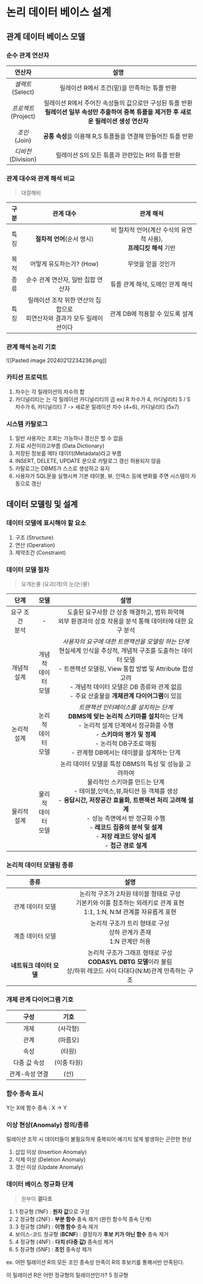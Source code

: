 # 논리 데이터 베이스 설계

## 관계 데이터 베이스 모델

### 순수 관계 연산자
|        연산자         | 설명 |
|:---------------------:|:----:|
|  *셀렉트*<br>(Select)   | 릴레이션 R에서 조건(밑)을 만족하는 튜플 반환     |
| *프로젝트*<br>(Project) | 릴레이션 R에서 주어진 속성들의 값으로만 구성된 튜플 반환<br>**릴레이션 일부 속성만 추출하여 중복 튜플을 제거한 후 새로운 릴레이션 생성 연산자**     |
|    *조인*<br>(Join)     | **공통 속성**을 이용해 R,S 튜플들을 연결해 만들어진 튜플 반환     |
| *디비전*<br>(Division)  | 릴레이션 S의 모든 튜플과 관련있는 R의 튜플 반환     |

### 관계 대수와 관계 해석 비교
> 대절해비

| 구분 | 관계 대수 | 관계 해석 |
| :--: | :--: | :--: |
| 특징 | **절차적 언어**(순서 명시) | 비 절차적 언어(계산 수식의 유연적 사용),<br>**프레디킷 해석** 기반 |
| 목적 | 어떻게 유도하는가? (How) | 무엇을 얻을 것인가 |
| 종류 | 순수 관계 연산자, 일반 집합 연산자 | 튜플 관계 해석, 도메인 관계 해석 |
| 특징 | 릴레이션 조작 위한 연산의 집합으로<br>피연산자와 결과가 모두 릴레이션이다 | 관계 DB에 적용할 수 있도록 설계 |

### 관계 해석 논리 기호
![[Pasted image 20240212234236.png]]


### 카티션 프로덕트
1. 차수는 각 릴레이션의 차수의 합
2. 카디널리티는 는 각 릴레이션 카디널리티의 곱
ex) R 차수가 4, 카디널리티 5 / S 차수가 6, 카디널리티 7 
-> 새로운 릴레이션 차수 (4+6), 카디널리티 (5x7)

### 시스템 카탈로그
1. 일반 사용자는 조회는 가능하나 갱신은 할 수 없음
2. 자료 사전이라고부름 (Data Dictionary)
3. 저장된 정보를 메타 데이터(Metadata)라고 부름
4. INSERT, DELETE, UPDATE 문으로 카탈로그 갱신 허용되지 않음
5. 카탈로그는 DBMS가 스스로 생성하고 유지
6. 사용자가 SQL문을 실행시켜 기본 테이블, 뷰, 인덱스 등에 변화를 주면 시스템이 자동으로 갱신

## 데이터 모델링 및 설계

### 데이터 모델에 표시해야 할 요소
1. 구조 (Structure)
2. 연산 (Operation)
3. 제약조건 (Constraint)

### 데이터 모델 절차
> 요개논물 (요괴(개)의 눈(논)물)

|            단계             |           모델           |                                                                                                                                                      설명                                                                                                                                                       |
|:---------------------------:|:------------------------:|:---------------------------------------------------------------------------------------------------------------------------------------------------------------------------------------------------------------------------------------------------------------------------------------------------------------:|
|     요구 조건 <br>분석      |            -             |                                                                                                  도출된 요구사항 간 상충 해결하고, 범위 파악해 <br>외부 환경과의 상호 작용을 분석 통해 데이터에 대한 요구 분석                                                                                                  |
|     <br>개념적 <br>설계     | <br>개념적<br>데이터<br>모델 |                    *사용자의 요구에 대한 트랜잭션을 모델링 하는 단계*<br>현실세계 인식을 추상적, 개념적 구조를 도출하는 데이터 모델<br>- 트랜잭션 모델링, View 통합 방법 및 Attribute 합성 고려<br>- 개념적 데이터 모델은 DB 종류와 관계 없음<br>- 주요 산출물을 **개체관계 다이어그램**이 있음                     |
|     <br>논리적 <br>설계     | <br>논리적<br>데이터<br>모델 |                                                        *트랜잭션 인터페이스를 설치하는 단계*<br>**DBMS에 맞는 논리적 스키마를 설치**하는 단계<br>- 논리적 설계 단계에서 정규화를 수행<br>- **스키마의 평가 및 정제**<br>- 논리적 DB구조로 매핑<br>- 관계형 DB에서는 테이블을 설계하는 단계                                                        |
| <br><br><br>  물리적 <br>설계 | <br><br>물리적<br>데이터<br>모델 | 논리 데이터 모델을 특정 DBMS의 특성 및 성능을 고려하여 <br>물리적인 스키마를 만드는 단계<br>- 테이블,인덱스,뷰,파티션 등 객체를 생성<br>- **응답시간, 저장공간 효율화, 트랜잭션 처리 고려해 설계**<br>- 성능 측면에서 반 정규화 수행<br>- **레코드 집중의 분석 및 설계**<br>- **저장 레코드 양식 설계**<br>- **접근 경로 설계** |

### 논리적 데이터 모델링 종류
|         종류         |                                                           설명                                                            |
|:--------------------:|:-------------------------------------------------------------------------------------------------------------------------:|
| <br>관계 데이터 모델 | 논리적 구조가 2차원 테이블 형태로 구성<br>기본키와 이를 참조하는 외래키로 관계 표현<br>1:1, 1:N, N:M 관계를 자유롭게 표현 |
| <br>계층 데이터 모델 |                           논리적 구조가 트리 형태로 구성<br>상하 관계가 존재<br>1:N 관계만 허용                           |
| <br>**네트워크 데이터 모델** |                              논리적 구조가 그래프 형태로 구성<br>**CODASYL DBTG 모델**이라 불림<br>상/하위 레코드 사이 다대다(N:M)관계 만족하는 구조                               |
### 개체 관계 다이어그램 기호
| 구성 | 기호 |
| :--: | :--: |
| 개체 | (사각형) |
| 관계 | (마름모) |
| 속성 | (타원) |
| 다중 값 속성 | (이중 타원) |
| 관계-속성 연결 | (선) |

### 함수 종속 표시 
Y는 X에 함수 종속 : X -> Y

### 이상 현상(Anomaly) 정의/종류
릴레이션 조작 시 데이터들이 불필요하게 중복되어 예기치 않게 발생하는 곤란한 현상
1. 삽입 이상 (Insertion Anomaly) 
2. 삭제 이상 (Deletion Anomaly)
3. 갱신 이상 (Update Anomaly)

### 데이터 베이스 정규화 단계
> 원부이 **결다조**

1. 1 정규형 (1NF) : **원자 값**으로 구성
2. 2 정규형 (2NF) : **부분 함수** 종속 제거 (완전 함수적 종속 단계)
3. 3 정규형 (3NF) : **이행 함수** 종속 제거 
4. 보이스-코드 정규형 (**BCNF**) : 결정자가 **후보 키가 아닌 함수** 종속 제거
5. 4 정규형 (4NF) : **다치 (다중 값)** 종속성 제거
6. 5 정규형 (5NF) : **조인** 종속성 제거

ex. 어떤 릴레이션 R의 모든 조인 종속성 만족이 R의 후보키를 통해서만 만족된다.

이 릴레이션 R은 어떤 정규형의 릴레이션인가? 5 정규형